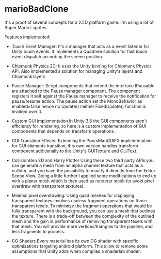 marioBadClone
=============

It's a proof of several concepts for a 2.5D platform game. I'm using a lot of Super Mario I sprites.

Features implemented:

- Touch Event Manager:
	It's a manager that acts as a event listener for Unity touch events. 
	It implements a Quadtree solution for fast touch event dispatch according the screen position.
	
- Chipmunk Physics 2D:
	It uses the Unity binding for Chipmunk Physics API.
	Also implemented a solution for managing Unity's layers and Chipmunk layers.
	
- Pause Manager:
	Script components that extend the interface IPausable are attached to the Pause manager component.
	The component registers it self against the Pause manager to receive the notification for pause/resume action.
	The pause action set the MonoBehavior as enabled=false hence no Update() neither FixedUpdate() function is invoked over it.

- Custom GUI implementation
	In Unity 3.5 the GUI components aren't efficiency for rendering, so here is a custom implementation of GUI components that depends on transform operations.
	
- GUI Transition Effects:
	Extending the PoorsManGUIFX implementation for GUI elements transition, this own version handles transform component additionally to the Unity's GUITexture and GUIText.
	
- CollisionGen 2D and Harry Plotter
	Using these two third party APIs you can generate a mesh from an alpha channel texture that acts as a collider, and you have the possibility to modify it directly from the Editor Scene View.
	Going a little further I applied some modifications to end up with a planar mesh which is then used as renderer mesh (to avoid pixel overdraw with transparent textures).
	
- Minimal pixel overdrawing:
	Using quad meshes for displaying transparent textures involves useless fragment operations on those transparent texels.
	To minimize the fragment operations that would be fully transparent with the background, you can use a mesh that outlines the texture.
	There is a trade-off between the complexity of the outlined mesh and the gain in performance of removing transparent texels with that mesh.
	You will provide more vertices/triangles to the pipeline, and less fragments to process.
	
- CG Shaders
	Every material has its own CG shader with specific optimizations targeting android platform. This allow to remove some assumptions that Unity adds when compiles a shaderlab shader.
